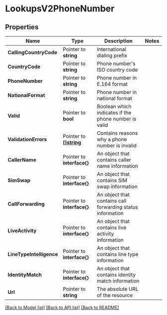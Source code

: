 # LookupsV2PhoneNumber

## Properties

Name | Type | Description | Notes
------------ | ------------- | ------------- | -------------
**CallingCountryCode** | Pointer to **string** | International dialing prefix |
**CountryCode** | Pointer to **string** | Phone number's ISO country code |
**PhoneNumber** | Pointer to **string** | Phone number in E.164 format |
**NationalFormat** | Pointer to **string** | Phone number in national format |
**Valid** | Pointer to **bool** | Boolean which indicates if the phone number is valid |
**ValidationErrors** | Pointer to [**[]string**](PhoneNumberEnumValidationError.md) | Contains reasons why a phone number is invalid |
**CallerName** | Pointer to **interface{}** | An object that contains caller name information |
**SimSwap** | Pointer to **interface{}** | An object that contains SIM swap information |
**CallForwarding** | Pointer to **interface{}** | An object that contains call forwarding status information |
**LiveActivity** | Pointer to **interface{}** | An object that contains live activity information |
**LineTypeIntelligence** | Pointer to **interface{}** | An object that contains line type information |
**IdentityMatch** | Pointer to **interface{}** | An object that contains identity match information |
**Url** | Pointer to **string** | The absolute URL of the resource |

[[Back to Model list]](../README.md#documentation-for-models) [[Back to API list]](../README.md#documentation-for-api-endpoints) [[Back to README]](../README.md)


